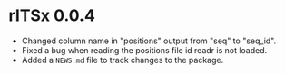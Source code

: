 # rITSx 0.0.4

* Changed column name in "positions" output from "seq" to "seq_id".
* Fixed a bug when reading the positions file id readr is not loaded.
* Added a `NEWS.md` file to track changes to the package.
